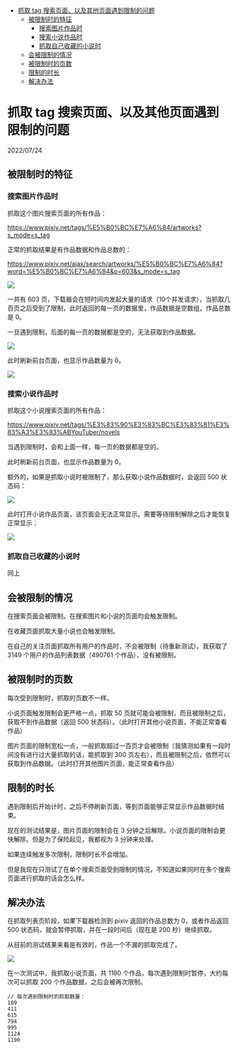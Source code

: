 - [抓取 tag 搜索页面、以及其他页面遇到限制的问题](#抓取-tag-搜索页面以及其他页面遇到限制的问题)
  - [被限制时的特征](#被限制时的特征)
    - [搜索图片作品时](#搜索图片作品时)
    - [搜索小说作品时](#搜索小说作品时)
    - [抓取自己收藏的小说时](#抓取自己收藏的小说时)
  - [会被限制的情况](#会被限制的情况)
  - [被限制时的页数](#被限制时的页数)
  - [限制的时长](#限制的时长)
  - [解决办法](#解决办法)

# 抓取 tag 搜索页面、以及其他页面遇到限制的问题

2022/07/24

## 被限制时的特征

### 搜索图片作品时

抓取这个图片搜索页面的所有作品：

https://www.pixiv.net/tags/%E5%B0%BC%E7%A6%84/artworks?s_mode=s_tag

正常的抓取结果是有作品数据和作品总数的：

https://www.pixiv.net/ajax/search/artworks/%E5%B0%BC%E7%A6%84?word=%E5%B0%BC%E7%A6%84&p=603&s_mode=s_tag

![](./images/20220322083238.png)

一共有 603 页，下载器会在短时间内发起大量的请求（10个并发请求），当抓取几百页之后受到了限制，此时返回的每一页的数据里，作品数据是空数组，作品总数是 0。

一旦遇到限制，后面的每一页的数据都是空的，无法获取到作品数据。

![](./images/20220322083057.png)

此时刷新前台页面，也显示作品数量为 0。

![](./images/20220322083130.png)

### 搜索小说作品时

抓取这个小说搜索页面的所有作品：

https://www.pixiv.net/tags/%E3%83%90%E3%83%BC%E3%83%81%E3%83%A3%E3%83%ABYouTuber/novels

当遇到限制时，会和上面一样，每一页的数据都是空的。

此时刷新前台页面，也显示作品数量为 0。

额外的，如果是抓取小说时被限制了，那么获取小说作品数据时，会返回 500 状态码：

![](./images/20220728_215342.png)

此时打开小说作品页面，该页面会无法正常显示。需要等待限制解除之后才能恢复正常显示：

![](./images/20220728_215357.png)

### 抓取自己收藏的小说时

同上

## 会被限制的情况

在搜索页面会被限制。在搜索图片和小说的页面均会触发限制。

在收藏页面抓取大量小说也会触发限制。


在自己的关注页面抓取所有用户的作品时，不会被限制（待重新测试）。我获取了 3149 个用户的作品列表数据（490761 个作品），没有被限制。

## 被限制时的页数

每次受到限制时，抓取的页数不一样。

小说页面触发限制会更严格一点，抓取 50 页就可能会被限制，而且被限制之后，获取不到作品数据（返回 500 状态码）。（此时打开其他小说页面，不能正常查看作品）

图片页面的限制宽松一点，一般抓取超过一百页才会被限制（我猜测如果有一段时间没有进行过大量抓取的话，能抓取到 300 页左右），而且被限制之后，依然可以获取到作品数据。（此时打开其他图片页面，能正常查看作品）

## 限制的时长

遇到限制后开始计时，之后不停刷新页面，等到页面能够正常显示作品数据时结束。

现在的测试结果是，图片页面的限制会在 3 分钟之后解除。小说页面的限制会更快解除。但是为了保险起见，我都视为 3 分钟来处理。

如果连续触发多次限制，限制时长不会增加。

但是我现在只测试了在单个搜索页面受到限制的情况，不知道如果同时在多个搜索页面进行抓取的话会怎么样。

## 解决办法

在抓取列表页阶段，如果下载器检测到 pixiv 返回的作品总数为 0，或者作品返回 500 状态码，就会暂停抓取，并在一段时间后（现在是 200 秒）继续抓取。

从目前的测试结果来看是有效的，作品一个不漏的抓取完成了。

![](./images/20220322102908.png)

在一次测试中，我抓取小说页面，共 1190 个作品，每次遇到限制时暂停，大约每次可以抓取 200 个作品数据，之后会被再次限制。

```
// 每次遇到限制时的抓取数量：
189
411
615
794
995
1124
1190
```